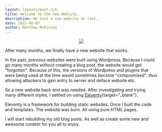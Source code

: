 ```yaml
---
layout: layouts/post.njk
title: Welcome to the new Website.
description: We have a new website at last.
date: 2022-08-07
author: Matthew McKinnon
---
```


<center>

![](/assets/img/fireworks.jpg) 

</center>


After many months, we finally have a new website that works. 

In the past, previous websites were built using Wordpress. Because I could go many months without creating a blog post, the website would get "forgotten". Because of this, the versions of Wordpress and plugins that were being used at the time would sometimes become "compromised", thus allowing attackers to gain entry to server and deface website etc.

So a new website back end was needed. After investigating and trying many different styles, I settled on using [Eleventy](https://11ty.dev){target="_blank"}.

Eleventy is a framework for building static websites. Once I built the code and templates. The website was born. All using pure HTML pages.

I will start rebuilding my old blog posts. As well as create some new and awesome content for you all to enjoy.

